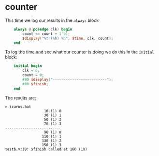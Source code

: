 # counter

This time we log our results in the `always` block 
```verilog
    always @(posedge clk) begin
        count <= count + 1'b1;
        $display("%t (%h) %h", $time, clk, count);
    end
```
To log the time and see what our counter is doing we do this in the `initial` block:
```verilog
    initial begin
        clk = 0;
        count = 0;
        #80 $display("-------------------------");
        #80 $finish;
    end
```
The results are:
```
> icarus.bat
                  10 (1) 0
                  30 (1) 1
                  50 (1) 2
                  70 (1) 3
-------------------------
                  90 (1) 0
                 110 (1) 1
                 130 (1) 2
                 150 (1) 3
testb.v:18: $finish called at 160 (1s)
```